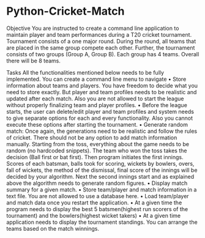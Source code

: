 # Python-Cricket-Match

Objective
You are instructed to create a command line application to maintain player and team performances during a T20 
cricket tournament. Tournament consists of a one major round. During the round, all teams that are placed in the 
same group compete each other. Further, the tournament consists of two groups (Group A, Group B). Each group 
has 4 teams. Overall there will be 8 teams.


Tasks
All the functionalities mentioned below needs to be fully implemented. You can create a command line menu to 
navigate 
• Store information about teams and players. You have freedom to decide what you need to store exactly. 
But player and team profiles needs to be realistic and updated after each match. Also you are not allowed 
to start the league without properly finalizing team and player profiles.
• Before the league starts, the user can delete/edit player and team profiles and system needs to give 
separate options for each and every functionality. Also you cannot execute these options after starting the 
tournament.
• Generate random match: Once again, the generations need to be realistic and follow the rules of cricket. 
There should not be any option to add match information manually. Starting from the toss, everything 
about the game needs to be random (no hardcoded snippets). The team who won the toss takes the 
decision (Ball first or bat first). Then program initiates the first innings. Scores of each batsman, balls took 
for scoring, wickets by bowlers, overs, fall of wickets, the method of the dismissal, final score of the innings 
will be decided by your algorithm. Next the second innings start and as explained above the algorithm needs 
to generate random figures. 
• Display match summary for a given match. 
• Store team/player and match information in a text file. You are not allowed to use a database here.
• Load team/player and match data once you restart the application.
• At a given time the program needs to display the best 5 batsmen(highest run scorers of the tournament) 
and the bowlers(highest wicket takers) 
• At a given time application needs to display the tournament standings. You can arrange the teams based 
on the match winnings.
